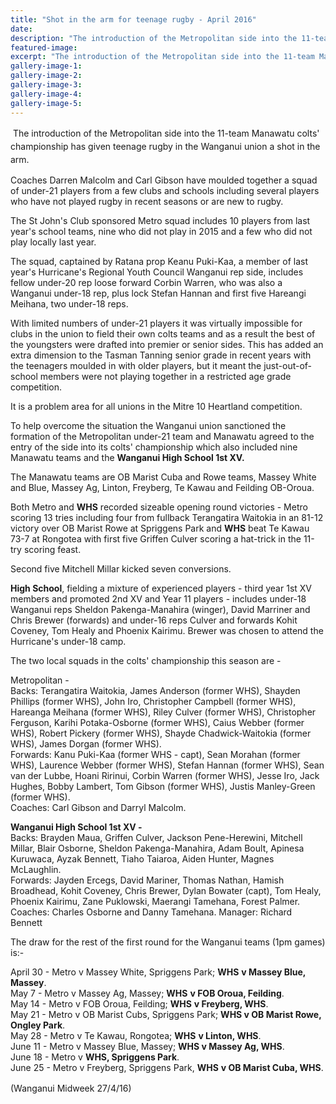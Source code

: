 ```yaml
---
title: "Shot in the arm for teenage rugby - April 2016"
date: 
description: "The introduction of the Metropolitan side into the 11-team Manawatu colts' championship has given teenage rugby in the Wanganui union a shot in the arm, Wanganui Midweek article on 27/4/16..."
featured-image: 
excerpt: "The introduction of the Metropolitan side into the 11-team Manawatu colts' championship has given teenage rugby in the Wanganui union a shot in the arm."
gallery-image-1: 
gallery-image-2: 
gallery-image-3: 
gallery-image-4: 
gallery-image-5: 
---
```


<p>&nbsp;<span style="line-height: 1.5;">The introduction of the Metropolitan side into the 11-team Manawatu colts' championship has given teenage rugby in the Wanganui union a shot in the arm.</span></p>
<p>Coaches Darren Malcolm and Carl Gibson have moulded together a squad of under-21 players from a few clubs and schools including several players who have not played rugby in recent seasons or are new to rugby.</p>
<p>The St John's Club sponsored Metro squad includes 10 players from last year's school teams, nine who did not play in 2015 and a few who did not play locally last year.</p>
<p>The squad, captained by Ratana prop Keanu Puki-Kaa, a member of last year's Hurricane's Regional Youth Council Wanganui rep side, includes fellow under-20 rep loose forward Corbin Warren, who was also a Wanganui under-18 rep, plus lock Stefan Hannan and first five Hareangi Meihana, two under-18 reps.</p>
<p>With limited numbers of under-21 players it was virtually impossible for clubs in the union to field their own colts teams and as a result the best of the youngsters were drafted into premier or senior sides. This has added an extra dimension to the Tasman Tanning senior grade in recent years with the teenagers moulded in with older players, but it meant the just-out-of-school members were not playing together in a restricted age grade competition.</p>
<p>It is a problem area for all unions in the Mitre 10 Heartland competition.</p>
<p>To help overcome the situation the Wanganui union sanctioned the formation of the Metropolitan under-21 team and Manawatu agreed to the entry of the side into its colts' championship which also included nine Manawatu teams and the <strong>Wanganui High School 1st XV.</strong></p>
<p>The Manawatu teams are OB Marist Cuba and Rowe teams, Massey White and Blue, Massey Ag, Linton, Freyberg, Te Kawau and Feilding OB-Oroua.</p>
<p>Both Metro and <strong>WHS</strong> recorded sizeable opening round victories - Metro scoring 13 tries including four from fullback Terangatira Waitokia in an 81-12 victory over OB Marist Rowe at Spriggens Park and <strong>WHS</strong> beat Te Kawau 73-7 at Rongotea with first five Griffen Culver scoring a hat-trick in the 11-try scoring feast.</p>
<p>Second five Mitchell Millar kicked seven conversions.</p>
<p><strong>High School</strong>, fielding a mixture of experienced players - third year 1st XV members and promoted 2nd XV and Year 11 players - includes under-18 Wanganui reps Sheldon Pakenga-Manahira (winger), David Marriner and Chris Brewer (forwards) and under-16 reps Culver and forwards Kohit Coveney, Tom Healy and Phoenix Kairimu. Brewer was chosen to attend the Hurricane's under-18 camp.</p>
<p>The two local squads in the colts' championship this season are -</p>
<p>Metropolitan -<br />Backs: Terangatira Waitokia, James Anderson <span>(former WHS)</span>, Shayden Phillips <span>(former WHS)</span>, John Iro, Christopher Campbell <span>(former WHS)</span>, Hareanga Meihana (former WHS), Riley Culver <span>(former WHS)</span>, Christopher Ferguson, Karihi Potaka-Osborne <span>(former WHS)</span>, Caius Webber <span>(former WHS)</span>, Robert Pickery <span>(former WHS)</span>, Shayde Chadwick-Waitokia <span>(former WHS)</span>, James Dorgan <span>(former WHS)</span>.<br />Forwards: Kanu Puki-Kaa (<span>former WHS -&nbsp;</span>capt), Sean Morahan <span>(former WHS)</span>, Laurence Webber <span>(former WHS)</span>, Stefan Hannan <span>(former WHS)</span>, Sean van der Lubbe, Hoani Ririnui, Corbin Warren <span>(former WHS)</span>, Jesse Iro, Jack Hughes, Bobby Lambert, Tom Gibson <span>(former WHS)</span>, Justis Manley-Green <span>(former WHS)</span>.<br />Coaches: Carl Gibson and Darryl Malcolm.</p>
<p><strong>Wanganui High School 1st XV -</strong><br />Backs: Brayden Maua, Griffen Culver, Jackson Pene-Herewini, Mitchell Millar, Blair Osborne, Sheldon Pakenga-Manahira, Adam Boult, Apinesa Kuruwaca, Ayzak Bennett, Tiaho Taiaroa, Aiden Hunter, Magnes McLaughlin.<br />Forwards: Jayden Ercegs, David Mariner, Thomas Nathan, Hamish Broadhead, Kohit Coveney, Chris Brewer, Dylan Bowater (capt), Tom Healy, Phoenix Kairimu, Zane Puklowski, Maerangi Tamehana, Forest Palmer.<br />Coaches: Charles Osborne and Danny Tamehana. Manager: Richard Bennett</p>
<p>The draw for the rest of the first round for the Wanganui teams (1pm games) is:-</p>
<p>April 30 - Metro v Massey White, Spriggens Park; <strong>WHS</strong> <strong>v Massey Blue, Massey</strong>.<br />May 7 - Metro v Massey Ag, Massey; <strong>WHS</strong> <strong>v FOB Oroua, Feilding</strong>.<br />May 14 - Metro v FOB Oroua, Feilding; <strong>WHS</strong> <strong>v Freyberg, WHS</strong>.<br />May 21 - Metro v OB Marist Cubs, Spriggens Park; <strong>WHS v OB Marist Rowe, Ongley Park</strong>.<br />May 28 - Metro v Te Kawau, Rongotea; <strong>WHS</strong> <strong>v Linton, WHS</strong>.<br />June 11 - Metro v Massey Blue, Massey; <strong>WHS v Massey Ag, WHS</strong>.<br />June 18 - Metro v <strong>WHS, Spriggens Park</strong>.<br />June 25 - Metro v Freyberg, Spriggens Park, <strong>WHS</strong> <strong>v OB Marist Cuba, WHS</strong>.</p>
<p><span style="line-height: 1.5;">(Wanganui Midweek 27/4/16)</span></p>

